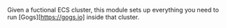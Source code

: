 Given a fuctional ECS cluster, this module sets up everything you need to run [Gogs][https://gogs.io] inside that cluster.
